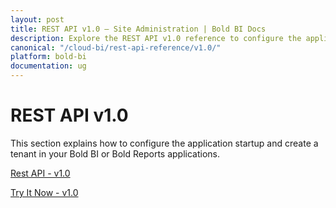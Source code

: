 ```yaml
---
layout: post
title: REST API v1.0 – Site Administration | Bold BI Docs
description: Explore the REST API v1.0 reference to configure the application startup and create tenant in your Bold BI or Bold Reports applications.
canonical: "/cloud-bi/rest-api-reference/v1.0/"
platform: bold-bi
documentation: ug
---
```


# REST API v1.0

This section explains how to configure the application startup and create a tenant in your Bold BI or Bold Reports applications.

[Rest API - v1.0](https://help.boldbi.com/embedded-bi/rest-api-reference/site-administration/v1.0/api-reference/)

[Try It Now - v1.0](https://help.boldbi.com/embedded-bi/rest-api-reference/site-administration/v1.0/try-it-now/)